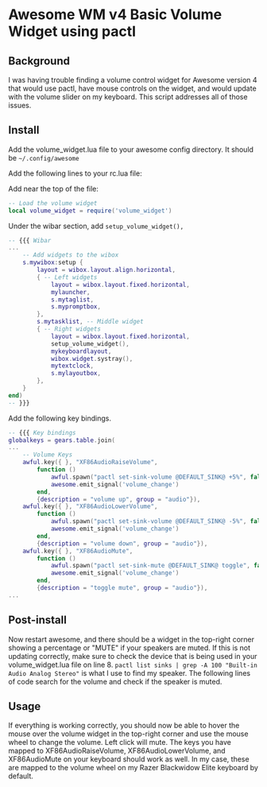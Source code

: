 # Awesome WM v4 Basic Volume Widget using pactl

## Background
I was having trouble finding a volume control widget for Awesome version 4 that would use pactl, have mouse controls on the widget, and would update with the volume slider on my keyboard. This script addresses all of those issues. 

## Install
Add the volume_widget.lua file to your awesome config directory. It should be `~/.config/awesome`

Add the following lines to your rc.lua file:

Add near the top of the file:
```lua
-- Load the volume widget
local volume_widget = require('volume_widget')
```
Under the wibar section, add `setup_volume_widget(),`
```lua
-- {{{ Wibar
...
    -- Add widgets to the wibox
    s.mywibox:setup {
        layout = wibox.layout.align.horizontal,
        { -- Left widgets
            layout = wibox.layout.fixed.horizontal,
            mylauncher,
            s.mytaglist,
            s.mypromptbox,
        },
        s.mytasklist, -- Middle widget
        { -- Right widgets
            layout = wibox.layout.fixed.horizontal,
            setup_volume_widget(),
            mykeyboardlayout,
            wibox.widget.systray(),
            mytextclock,
            s.mylayoutbox,
        },
    }
end)
-- }}}
```
Add the following key bindings. 
```lua
-- {{{ Key bindings
globalkeys = gears.table.join(
...
    -- Volume Keys
    awful.key({ }, "XF86AudioRaiseVolume",
        function ()
            awful.spawn("pactl set-sink-volume @DEFAULT_SINK@ +5%", false)
            awesome.emit_signal('volume_change')
        end,
        {description = "volume up", group = "audio"}),
    awful.key({ }, "XF86AudioLowerVolume",
        function ()
            awful.spawn("pactl set-sink-volume @DEFAULT_SINK@ -5%", false)
            awesome.emit_signal('volume_change')
        end,
        {description = "volume down", group = "audio"}),
    awful.key({ }, "XF86AudioMute",
        function ()
            awful.spawn("pactl set-sink-mute @DEFAULT_SINK@ toggle", false)
            awesome.emit_signal('volume_change')
        end,
        {description = "toggle mute", group = "audio"}),
...
```

## Post-install
Now restart awesome, and there should be a widget in the top-right corner showing a percentage or "MUTE" if your speakers are muted. If this is not updating correctly, make sure to check the device that is being used in your volume_widget.lua file on line 8. `pactl list sinks | grep -A 100 "Built-in Audio Analog Stereo"` is what I use to find my speaker. The following lines of code search for the volume and check if the speaker is muted. 

## Usage
If everything is working correctly, you should now be able to hover the mouse over the volume widget in the top-right corner and use the mouse wheel to change the volume. Left click will mute. The keys you have mapped to XF86AudioRaiseVolume, XF86AudioLowerVolume, and XF86AudioMute on your keyboard should work as well. In my case, these are mapped to the volume wheel on my Razer Blackwidow Elite keyboard by default. 
